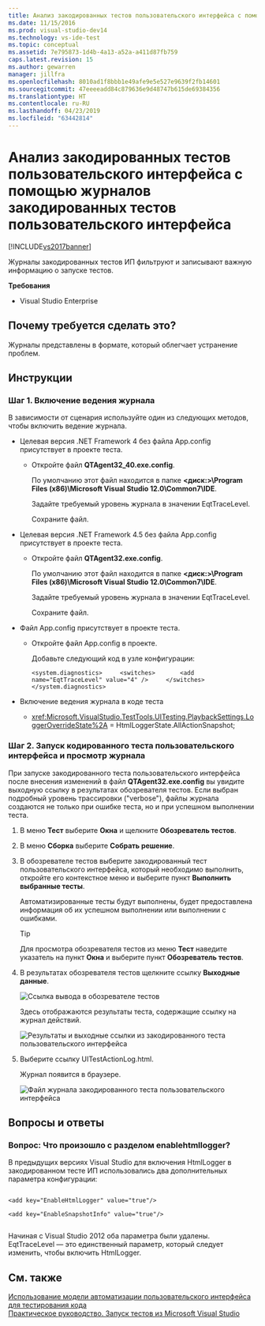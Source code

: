 ```yaml
---
title: Анализ закодированных тестов пользовательского интерфейса с помощью журналов закодированных тестов пользовательского интерфейса | Документы Майкрософт
ms.date: 11/15/2016
ms.prod: visual-studio-dev14
ms.technology: vs-ide-test
ms.topic: conceptual
ms.assetid: 7e795873-1d4b-4a13-a52a-a411d87fb759
caps.latest.revision: 15
ms.author: gewarren
manager: jillfra
ms.openlocfilehash: 8010ad1f8bbb1e49afe9e5e527e9639f2fb14601
ms.sourcegitcommit: 47eeeeadd84c879636e9d48747b615de69384356
ms.translationtype: HT
ms.contentlocale: ru-RU
ms.lasthandoff: 04/23/2019
ms.locfileid: "63442814"
---
```

# <a name="analyzing-coded-ui-tests-using-coded-ui-test-logs"></a>Анализ закодированных тестов пользовательского интерфейса с помощью журналов закодированных тестов пользовательского интерфейса
[!INCLUDE[vs2017banner](../includes/vs2017banner.md)]

Журналы закодированных тестов ИП фильтруют и записывают важную информацию о запуске тестов.  
  
 **Требования**  
  
- Visual Studio Enterprise  
  
## <a name="why-should-i-do-this"></a>Почему требуется сделать это?  
 Журналы представлены в формате, который облегчает устранение проблем.  
  
## <a name="how-do-i-do-this"></a>Инструкции  
  
### <a name="step-1-enable-logging"></a>Шаг 1. Включение ведения журнала  
 В зависимости от сценария используйте один из следующих методов, чтобы включить ведение журнала.  
  
- Целевая версия .NET Framework 4 без файла App.config присутствует в проекте теста.  
  
    - Откройте файл **QTAgent32_40.exe.config**.  
  
         По умолчанию этот файл находится в папке **\<диск:>\Program Files (x86)\Microsoft Visual Studio 12.0\Common7\IDE**.  
  
         Задайте требуемый уровень журнала в значении EqtTraceLevel.  
  
         Сохраните файл.  
  
- Целевая версия .NET Framework 4.5 без файла App.config присутствует в проекте теста.  
  
    - Откройте файл **QTAgent32.exe.config**.  
  
         По умолчанию этот файл находится в папке **\<диск:>\Program Files (x86)\Microsoft Visual Studio 12.0\Common7\IDE**.  
  
         Задайте требуемый уровень журнала в значении EqtTraceLevel.  
  
         Сохраните файл.  
  
- Файл App.config присутствует в проекте теста.  
  
    - Откройте файл App.config в проекте.  
  
         Добавьте следующий код в узле конфигурации:  
  
         `<system.diagnostics>     <switches>       <add name="EqtTraceLevel" value="4" />     </switches>  </system.diagnostics>`  
  
- Включение ведения журнала в коде теста  
  
    - <xref:Microsoft.VisualStudio.TestTools.UITesting.PlaybackSettings.LoggerOverrideState%2A> = HtmlLoggerState.AllActionSnapshot;  
  
### <a name="step-2-run-your-coded-ui-test-and-view-the-log"></a>Шаг 2. Запуск кодированного теста пользовательского интерфейса и просмотр журнала  
 При запуске закодированного теста пользовательского интерфейса после внесения изменений в файл **QTAgent32.exe.config** вы увидите выходную ссылку в результатах обозревателя тестов. Если выбран подробный уровень трассировки ("verbose"), файлы журнала создаются не только при ошибке теста, но и при успешном выполнении теста.  
  
1. В меню **Тест** выберите **Окна** и щелкните **Обозреватель тестов**.  
  
2. В меню **Сборка** выберите **Собрать решение**.  
  
3. В обозревателе тестов выберите закодированный тест пользовательского интерфейса, который необходимо выполнить, откройте его контекстное меню и выберите пункт **Выполнить выбранные тесты**.  
  
     Автоматизированные тесты будут выполнены, будет предоставлена информация об их успешном выполнении или выполнении с ошибками.  
  
    > [!TIP]
    > Для просмотра обозревателя тестов из меню **Тест** наведите указатель на пункт **Окна** и выберите пункт **Обозреватель тестов**.  
  
4. В результатах обозревателя тестов щелкните ссылку **Выходные данные**.  
  
     ![Ссылка вывода в обозревателе тестов](../test/media/cuit-htmlactionlog1.png "CUIT_HTMLActionLog1")  
  
     Здесь отображаются результаты теста, содержащие ссылку на журнал действий.  
  
     ![Результаты и выходные ссылки из закодированного теста пользовательского интерфейса](../test/media/cuit-htmlactionlog2.png "CUIT_HTMLActionLog2")  
  
5. Выберите ссылку UITestActionLog.html.  
  
     Журнал появится в браузере.  
  
     ![Файл журнала закодированного теста пользовательского интерфейса](../test/media/cuit-htmlactionlog3.png "CUIT_HTMLActionLog3")  
  
## <a name="q--a"></a>Вопросы и ответы  
  
### <a name="q-what-happened-to-the-enablehtmllogger-key"></a>Вопрос: Что произошло с разделом enablehtmllogger?  
 В предыдущих версиях Visual Studio для включения HtmlLogger в закодированном тесте ИП использовались два дополнительных параметра конфигурации:  
  
```  
  
<add key="EnableHtmlLogger" value="true"/>  
  
<add key="EnableSnapshotInfo" value="true"/>  
  
```  
  
 Начиная с Visual Studio 2012 оба параметра были удалены. EqtTraceLevel — это единственный параметр, который следует изменить, чтобы включить HtmlLogger.  
  
## <a name="see-also"></a>См. также  
 [Использование модели автоматизации пользовательского интерфейса для тестирования кода](../test/use-ui-automation-to-test-your-code.md)   
 [Практическое руководство. Запуск тестов из Microsoft Visual Studio](http://msdn.microsoft.com/library/1a1207a9-2a33-4a1e-a1e3-ddf0181b1046)
